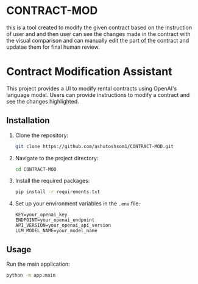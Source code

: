 # CONTRACT-MOD
this is a tool created to modify the given contract based on the instruction of user and and then user can see the changes made in the contract with the visual comparison and can manually edit the part of the contract and updatae them for final human review.

# Contract Modification Assistant

This project provides a UI to modify rental contracts using OpenAI's language model. Users can provide instructions to modify a contract and see the changes highlighted.

## Installation

1. Clone the repository:
    ```bash
    git clone https://github.com/ashutoshsom1/CONTRACT-MOD.git
    ```

2. Navigate to the project directory:
    ```bash
    cd CONTRACT-MOD
    ```

3. Install the required packages:
    ```bash
    pip install -r requirements.txt
    ```

4. Set up your environment variables in the `.env` file:
    ```
    KEY=your_openai_key
    ENDPOINT=your_openai_endpoint
    API_VERSION=your_openai_api_version
    LLM_MODEL_NAME=your_model_name
    ```

## Usage

Run the main application:
```bash
python -m app.main
